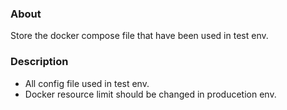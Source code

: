 ### About
Store the docker compose file that have been used in test env.

### Description
- All config file used in test env.
- Docker resource limit should be changed in producetion env.
